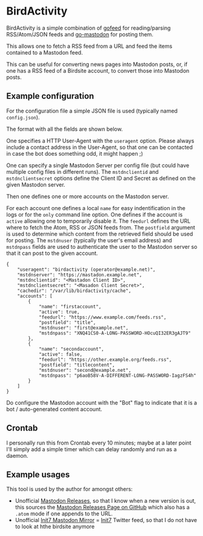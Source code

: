 # BirdActivity

BirdActivity is a simple combination of [gofeed](https://github.com/mmcdole/gofeed) for reading/parsing RSS/Atom/JSON feeds and [go-mastodon](https://github.com/mattn/go-mastodon/tree/master) for posting them.

This allows one to fetch a RSS feed from a URL and feed the items contained to a Mastodon feed.

This can be useful for converting news pages into Mastodon posts, or, if one has a RSS feed of a Birdsite account, to convert those into Mastodon posts.

## Example configuration

For the configuration file a simple JSON file is used (typically named `config.json`).

The format with all the fields are shown below.

One specifies a HTTP User-Agent with the `useragent` option. Please always include a contact address in the User-Agent, so that one can be contacted in case the bot does something odd, it might happen ;)

One can specify a single Mastodon Server per config file (but could have multiple config files in different runs).
The `mstdnclientid` and `mstdnclientsecret` options define the Client ID and Secret as defined on the given Mastodon server.

Then one defines one or more accounts on the Mastodon server.

For each account one defines a local `name` for easy indentification in the logs or for the `only` command line option.
One defines if the account is `active` allowing one to temporarily disable it.
The `feedurl` defines the URL where to fetch the Atom, RSS or JSON feeds from.
The `postfield` argument is used to determine which content from the retrieved field should be used for posting.
The `mstdnuser` (typically the user's email address) and `mstdnpass` fields are used to authenticate the user to the Mastodon server so that it can post to the given account.

```
{
	"useragent": "birdactivity (operator@example.net)",
	"mstdnserver": "https://mastadon.example.net",
	"mstdnclientid": "<Mastadon Client ID>",
	"mstdnclientsecret": "<Masadon Client Secret>",
	"cachedir": "/var/lib/birdactivity/cache",
	"accounts": [
		{
			"name": "firstaccount",
			"active": true,
			"feedurl": "https://www.example.com/feeds.rss",
			"postfield": "title",
			"mstdnuser": "first@example.net",
			"mstdnpass": "XNQ41CS0-A-LONG-PASSWORD-HOcuQI32ER3gAJT9"
		},
		{
			"name": "secondaccount",
			"active": false,
			"feedurl": "https://other.example.org/feeds.rss",
			"postfield": "titlecontent",
			"mstdnuser": "second@example.net",
			"mstdnpass": "p6aoB58V-A-DIFFERENT-LONG-PASSWORD-IagzFS4h"
		}
	]
}
```

Do configure the Mastodon account with the "Bot" flag to indicate that it is a bot / auto-generated content account.

## Crontab

I personally run this from Crontab every 10 minutes; maybe at a later point I'll simply add a simple timer which can delay randomly and run as a daemon.

## Example usages

This tool is used by the author for amongst others:

 - Unofficial [Mastodon Releases](https://secluded.ch/@mastodonreleases/), so that I know when a new version is out, this sources the [Mastodon Releases Page on GitHub](https://github.com/mastodon/mastodon/releases) which also has a `.atom` mode if one appends to the URL.
 - Unofficial [Init7 Mastodon Mirror](https://secluded.ch/@init7) = [Init7](https://init7.net) Twitter feed, so that I do not have to look at hthe birdsite anymore

